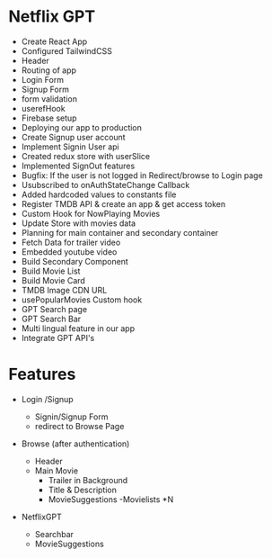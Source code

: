 # Netflix GPT

- Create React App
- Configured TailwindCSS
- Header
- Routing of app
- Login Form
- Signup Form
- form validation
- userefHook
- Firebase setup
- Deploying our app to production
- Create Signup user account
- Implement Signin User api
- Created redux store with userSlice
- Implemented SignOut features
- Bugfix: If the user is not logged in Redirect/browse to Login page
- Usubscribed to onAuthStateChange Callback
- Added hardcoded values to constants file
- Register TMDB API & create an app & get access token
- Custom Hook for NowPlaying Movies
- Update Store with movies data
- Planning for main container and secondary container
- Fetch Data for trailer video
- Embedded youtube video
- Build Secondary Component
- Build Movie List
- Build Movie Card
- TMDB Image CDN URL
- usePopularMovies Custom hook
- GPT Search page
- GPT Search Bar
- Multi lingual feature in our app
- Integrate GPT API's


# Features

- Login /Signup
   - Signin/Signup Form
   - redirect to Browse Page

- Browse (after authentication)
  - Header
  - Main Movie
      - Trailer in Background
      - Title & Description
      - MovieSuggestions
         -Movielists *N

- NetflixGPT
  - Searchbar
  - MovieSuggestions

